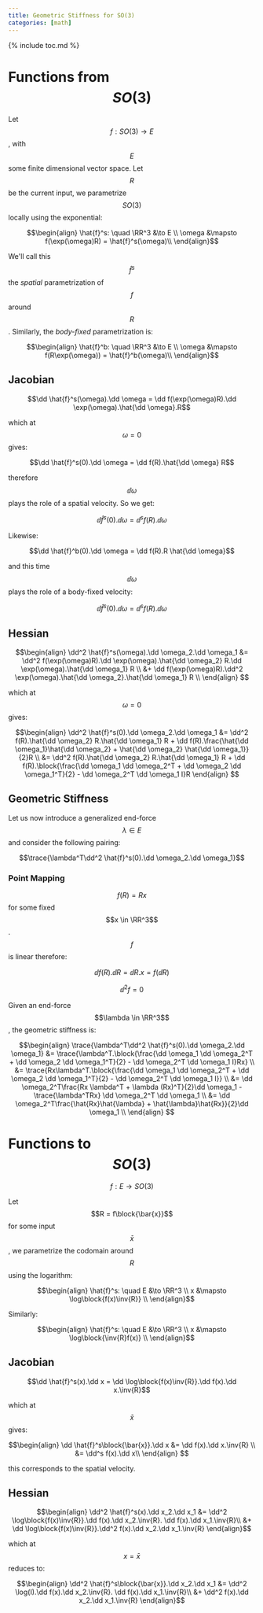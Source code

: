```yaml
---
title: Geometric Stiffness for SO(3)
categories: [math]
---
```


{% include toc.md %}

# Functions from $$SO(3)$$

Let $$f: SO(3) \to E$$, with $$E$$ some finite dimensional vector space. Let
$$R$$ be the current input, we parametrize $$SO(3)$$ locally using the exponential:

$$\begin{align}
\hat{f}^s: \quad \RR^3 &\to E \\
\omega &\mapsto f(\exp(\omega)R) = \hat{f}^s(\omega)\\
\end{align}$$

We'll call this $$\hat{f}^s$$ the *spatial* parametrization of $$f$$ around
$$R$$. Similarly, the *body-fixed* parametrization is:

$$\begin{align}
\hat{f}^b: \quad \RR^3 &\to E \\
\omega &\mapsto f(R\exp(\omega)) = \hat{f}^b(\omega)\\
\end{align}$$

## Jacobian

$$\dd \hat{f}^s(\omega).\dd \omega = \dd f(\exp(\omega)R).\dd \exp(\omega).\hat{\dd \omega}.R$$

which at $$\omega=0$$ gives:

$$\dd \hat{f}^s(0).\dd \omega = \dd f(R).\hat{\dd \omega} R$$

therefore $$\dd \omega$$ plays the role of a spatial velocity. So we get: 

$$\dd \hat{f}^s(0).\dd \omega = \dd^s f(R).\dd \omega$$

Likewise:

$$\dd \hat{f}^b(0).\dd \omega = \dd f(R).R \hat{\dd \omega}$$

and this time $$\dd \omega$$ plays the role of a body-fixed velocity:

$$\dd \hat{f}^s(0).\dd \omega = \dd^s f(R).\dd \omega$$

## Hessian

$$\begin{align}
\dd^2 \hat{f}^s(\omega).\dd \omega_2.\dd \omega_1 &= \dd^2 f(\exp(\omega)R).\dd \exp(\omega).\hat{\dd \omega_2} R.\dd \exp(\omega).\hat{\dd \omega_1} R \\
&+ \dd f(\exp(\omega)R).\dd^2 \exp(\omega).\hat{\dd \omega_2}.\hat{\dd \omega_1} R \\
\end{align}
$$

which at $$\omega=0$$ gives:

$$\begin{align}
\dd^2 \hat{f}^s(0).\dd \omega_2.\dd \omega_1 &= \dd^2 f(R).\hat{\dd \omega_2} R.\hat{\dd \omega_1} R + \dd f(R).\frac{\hat{\dd \omega_1}\hat{\dd \omega_2} + \hat{\dd \omega_2} \hat{\dd \omega_1}}{2}R \\ 
&= \dd^2 f(R).\hat{\dd \omega_2} R.\hat{\dd \omega_1} R + \dd f(R).\block{\frac{\dd \omega_1 \dd \omega_2^T + \dd \omega_2 \dd \omega_1^T}{2} - \dd \omega_2^T \dd \omega_1 I}R
\end{align}
$$


## Geometric Stiffness

Let us now introduce a generalized end-force $$\lambda \in E$$ and consider the
following pairing:

$$\trace{\lambda^T\dd^2 \hat{f}^s(0).\dd \omega_2.\dd \omega_1}$$

### Point Mapping

$$f(R) = Rx$$ for some fixed $$x \in \RR^3$$. $$f$$ is linear therefore:

$$\dd f(R).\dd R = \dd R.x = f(\dd R)$$

$$\dd^2 f = 0$$

Given an end-force $$\lambda \in \RR^3$$, the geometric stiffness is:


$$\begin{align}
\trace{\lambda^T\dd^2 \hat{f}^s(0).\dd \omega_2.\dd \omega_1} &= \trace{\lambda^T.\block{\frac{\dd \omega_1 \dd \omega_2^T + \dd \omega_2 \dd \omega_1^T}{2} - \dd \omega_2^T \dd \omega_1 I}Rx} \\
&= \trace{Rx\lambda^T.\block{\frac{\dd \omega_1 \dd \omega_2^T + \dd \omega_2 \dd \omega_1^T}{2} - \dd \omega_2^T \dd \omega_1 I}} \\
&= \dd \omega_2^T\frac{Rx \lambda^T + \lambda (Rx)^T}{2}\dd \omega_1 - \trace{\lambda^TRx} \dd \omega_2^T \dd \omega_1 \\
&= \dd \omega_2^T\frac{\hat{Rx}\hat{\lambda} + \hat{\lambda}\hat{Rx}}{2}\dd \omega_1 \\
\end{align}
$$


# Functions to $$SO(3)$$

$$f: E \to SO(3)$$

Let $$R = f\block{\bar{x}}$$ for some input $$\bar{x}$$, we parametrize the
codomain around $$R$$ using the logarithm:

$$\begin{align}
\hat{f}^s: \quad E &\to \RR^3 \\
x &\mapsto \log\block{f(x)\inv{R}} \\
\end{align}$$

Similarly:

$$\begin{align}
\hat{f}^s: \quad E &\to \RR^3 \\
x &\mapsto \log\block{\inv{R}f(x)} \\
\end{align}$$

## Jacobian

$$\dd \hat{f}^s(x).\dd x = \dd \log\block{f(x)\inv{R}}.\dd f(x).\dd x.\inv{R}$$

which at $$\bar{x}$$ gives:

$$\begin{align}
\dd \hat{f}^s\block{\bar{x}}.\dd x &= \dd f(x).\dd x.\inv{R} \\
&= \dd^s f(x).\dd x\\
\end{align}
$$

this corresponds to the spatial velocity.

## Hessian

$$\begin{align}
\dd^2 \hat{f}^s(x).\dd x_2.\dd x_1 &= \dd^2 \log\block{f(x)\inv{R}}.\dd f(x).\dd x_2.\inv{R}. \dd f(x).\dd x_1.\inv{R}\\
&+ \dd \log\block{f(x)\inv{R}}.\dd^2 f(x).\dd x_2.\dd x_1.\inv{R}
\end{align}$$

which at $$x = \bar{x}$$ reduces to:

$$\begin{align}
\dd^2 \hat{f}^s\block{\bar{x}}.\dd x_2.\dd x_1 &= \dd^2 \log(I).\dd f(x).\dd x_2.\inv{R}. \dd f(x).\dd x_1.\inv{R}\\
&+ \dd^2 f(x).\dd x_2.\dd x_1.\inv{R}
\end{align}$$

